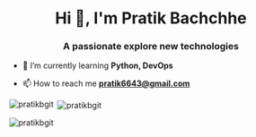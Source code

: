 <h1 align="center">Hi 👋, I'm Pratik Bachchhe</h1>
<h3 align="center">A passionate explore new technologies</h3>

- 🌱 I’m currently learning **Python, DevOps**

- 📫 How to reach me **pratik6643@gmail.com**

<p><img align="left" src="https://github-readme-stats.vercel.app/api/top-langs?username=pratikbgit&show_icons=true&locale=en&layout=compact" alt="pratikbgit" /></p>

<p>&nbsp;<img align="center" src="https://github-readme-stats.vercel.app/api?username=pratikbgit&show_icons=true&locale=en" alt="pratikbgit" /></p>

<p><img align="center" src="https://github-readme-streak-stats.herokuapp.com/?user=pratikbgit&" alt="pratikbgit" /></p>
